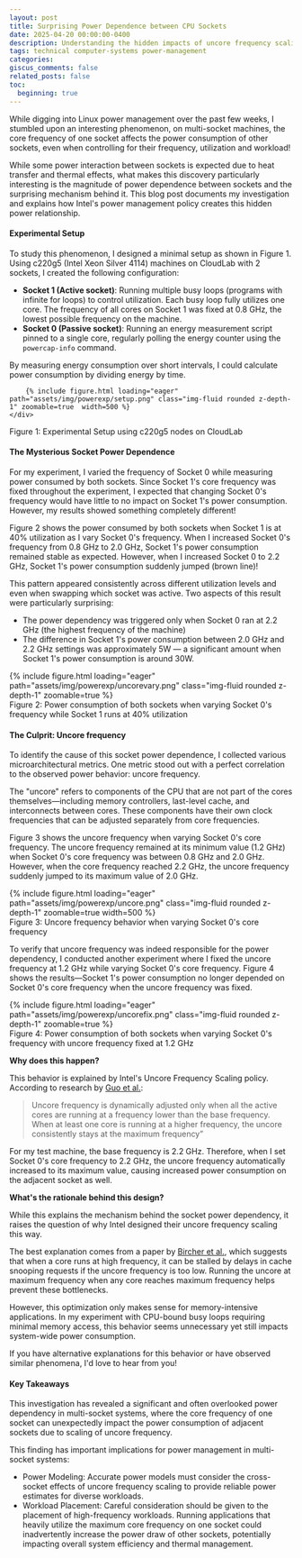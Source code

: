 ```yaml
---
layout: post
title: Surprising Power Dependence between CPU Sockets
date: 2025-04-20 00:00:00-0400
description: Understanding the hidden impacts of uncore frequency scaling
tags: technical computer-systems power-management
categories: 
giscus_comments: false
related_posts: false
toc:
  beginning: true
---
```



While digging into Linux power management over the past few weeks, I stumbled upon an interesting phenomenon, on multi-socket machines, the core frequency of one socket affects the power consumption of other sockets, even when controlling for their frequency, utilization and workload! 

While some power interaction between sockets is expected due to heat transfer and thermal effects, what makes this discovery particularly interesting is the magnitude of power dependence between sockets and the surprising mechanism behind it. This blog post documents my investigation and explains how Intel's power management policy creates this hidden power relationship.

#### **Experimental Setup**

To study this phenomenon, I designed a minimal setup as shown in Figure 1. Using c220g5 (Intel Xeon Silver 4114) machines on CloudLab with 2 sockets, I created the following configuration: 
- __Socket 1 (Active socket)__: Running multiple busy loops (programs with infinite for loops) to control utilization. Each busy loop fully utilizes one core. The frequency of all cores on Socket 1 was fixed at 0.8 GHz, the lowest possible frequency on the machine.
- __Socket 0 (Passive socket)__: Running an energy measurement script pinned to a single core, regularly polling the energy counter using the `powercap-info` command.

By measuring energy consumption over short intervals, I could calculate power consumption by dividing energy by time.

<div class="row mt-3">
    <div class="col-sm mt-3 mt-md-0 text-center">
        
        {% include figure.html loading="eager" path="assets/img/powerexp/setup.png" class="img-fluid rounded z-depth-1" zoomable=true  width=500 %}
    </div>
</div>
<div class="caption">
   Figure 1: Experimental Setup using c220g5 nodes on CloudLab
</div>

#### **The Mysterious Socket Power Dependence**

For my experiment, I varied the frequency of Socket 0 while measuring power consumed by both sockets. Since Socket 1's core frequency was fixed throughout the experiment, I expected that changing Socket 0's frequency would have little to no impact on Socket 1's power consumption. However, my results showed something completely different!

Figure 2 shows the power consumed by both sockets when Socket 1 is at 40% utilization as I vary Socket 0's frequency. When I increased Socket 0's frequency from 0.8 GHz to 2.0 GHz, Socket 1's power consumption remained stable as expected. However, when I increased Socket 0 to 2.2 GHz, Socket 1's power consumption suddenly jumped (brown line)!

This pattern appeared consistently across different utilization levels and even when swapping which socket was active. Two aspects of this result were particularly surprising:
- The power dependency was triggered only when Socket 0 ran at 2.2 GHz (the highest frequency of the machine)
- The difference in Socket 1's power consumption between 2.0 GHz and 2.2 GHz settings was approximately 5W — a significant amount when Socket 1's power consumption is around 30W. 

<div class="row mt-3">
    <div class="col-sm mt-3 mt-md-0">
        {% include figure.html loading="eager" path="assets/img/powerexp/uncorevary.png" class="img-fluid rounded z-depth-1" zoomable=true %}
    </div>
</div>
<div class="caption">
   Figure 2: Power consumption of both sockets when varying Socket 0's frequency while Socket 1 runs at 40% utilization
</div>

#### **The Culprit: Uncore frequency**

To identify the cause of this socket power dependence, I collected various microarchitectural metrics. One metric stood out with a perfect correlation to the observed power behavior: uncore frequency.

The "uncore" refers to components of the CPU that are not part of the cores themselves—including memory controllers, last-level cache, and interconnects between cores. These components have their own clock frequencies that can be adjusted separately from core frequencies.

Figure 3 shows the uncore frequency when varying Socket 0's core frequency. The uncore frequency remained at its minimum value (1.2 GHz) when Socket 0's core frequency was between 0.8 GHz and 2.0 GHz. However, when the core frequency reached 2.2 GHz, the uncore frequency suddenly jumped to its maximum value of 2.0 GHz.


<div class="row mt-3">
    <div class="col-sm mt-3 mt-md-0 text-center">
        {% include figure.html loading="eager" path="assets/img/powerexp/uncore.png" class="img-fluid rounded z-depth-1" zoomable=true width=500 %}
    </div>
</div>
<div class="caption">
   Figure 3: Uncore frequency behavior when varying Socket 0's core frequency
</div>

To verify that uncore frequency was indeed responsible for the power dependency, I conducted another experiment where I fixed the uncore frequency at 1.2 GHz while varying Socket 0's core frequency. Figure 4 shows the results—Socket 1's power consumption no longer depended on Socket 0's core frequency when the uncore frequency was fixed.

<div class="row mt-3">
    <div class="col-sm mt-3 mt-md-0">
        {% include figure.html loading="eager" path="assets/img/powerexp/uncorefix.png" class="img-fluid rounded z-depth-1" zoomable=true %}
    </div>
</div>
<div class="caption">
   Figure 4: Power consumption of both sockets when varying Socket 0's frequency with uncore frequency fixed at 1.2 GHz
</div>

**Why does this happen?**

This behavior is explained by Intel's Uncore Frequency Scaling policy. According to research by [Guo et al.](https://yananguo.com/files/micro23.pdf):
> Uncore frequency is dynamically adjusted only when all the active cores are running at a frequency lower than the base frequency. When at least one core is running at a higher frequency, the uncore consistently stays at the maximum frequency”


For my test machine, the base frequency is 2.2 GHz. Therefore, when I set Socket 0's core frequency to 2.2 GHz, the uncore frequency automatically increased to its maximum value, causing increased power consumption on the adjacent socket as well.
 
**What's the rationale behind this design?**

While this explains the mechanism behind the socket power dependency, it raises the question of why Intel designed their uncore frequency scaling this way.

The best explanation comes from a paper by [Bircher et al.](https://lca.ece.utexas.edu/pubs/BircherICS2008.pdf), which suggests that when a core runs at high frequency, it can be stalled by delays in cache snooping requests if the uncore frequency is too low. Running the uncore at maximum frequency when any core reaches maximum frequency helps prevent these bottlenecks.

However, this optimization only makes sense for memory-intensive applications. In my experiment with CPU-bound busy loops requiring minimal memory access, this behavior seems unnecessary yet still impacts system-wide power consumption.

If you have alternative explanations for this behavior or have observed similar phenomena, I'd love to hear from you!

#### **Key Takeaways**

This investigation has revealed a significant and often overlooked power dependency in multi-socket systems, where the core frequency of one socket can unexpectedly impact the power consumption of adjacent sockets due to scaling of uncore frequency.

This finding has important implications for power management in multi-socket systems:
- Power Modeling: Accurate power models must consider the cross-socket effects of uncore frequency scaling to provide reliable power estimates for diverse workloads.
- Workload Placement: Careful consideration should be given to the placement of high-frequency workloads. Running applications that heavily utilize the maximum core frequency on one socket could inadvertently increase the power draw of other sockets, potentially impacting overall system efficiency and thermal management.
